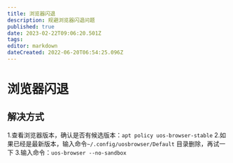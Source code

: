 ```yaml
---
title: 浏览器闪退
description: 规避浏览器闪退问题
published: true
date: 2023-02-22T09:06:20.501Z
tags: 
editor: markdown
dateCreated: 2022-06-20T06:54:25.096Z
---
```


# 浏览器闪退
## 解决方式
1.查看浏览器版本，确认是否有候选版本：`apt policy uos-browser-stable`
2.如果已经是最新版本，输入命令`~/.config/uosbrowser/Default` 目录删除，再试一下
3.输入命令：`uos-browser --no-sandbox`

